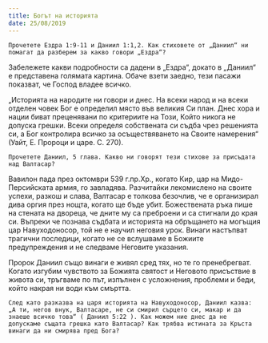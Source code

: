 ```yaml
---
title: Богът на историята
date: 25/08/2019
---
```


`Прочетете Ездра 1:9-11 и Даниил 1:1,2. Как стиховете от „Даниил“ ни помагат да разберем за какво говори „Ездра“?`

Забележете какви подробности са дадени в „Ездра“, докато в „Даниил“ е представена голямата картина. Обаче взети заедно, тези пасажи показват, че Господ владее всичко.

„Историята на народите ни говори и днес. На всеки народ и на всеки отделен човек Бог е определил място във великия Си план. Днес хора и нации биват преценявани по критериите на Този, Който никога не допуска грешки. Всеки определя собствената си съдба чрез решенията си, а Бог контролира всичко за осъществяването на Своите намерения“ (Уайт, Е. Пророци и царе. С. 270).

`Прочетете Даниил, 5 глава. Какво ни говорят тези стихове за присъдата над Валтасар?`

Вавилон пада през октомври 539 г.пр.Хр., когато Кир, цар на Мидо-Персийската армия, го завладява. Разчитайки лекомислено на своите успехи, разкош и слава, Валтасар е толкова безочлив, че е организирал дива оргия през нощта, когато ще бъде убит. Божествената ръка пише на стената на двореца, че дните му са преброени и са стигнали до края си. Въпреки че познава съдбата и историята на обръщането на могъщия цар Навуходоносор, той не е научил неговия урок. Винаги настъпват трагични последици, когато не се вслушваме в Божиите предупреждения и не следваме Неговите указания.

Пророк Даниил също винаги е живял сред тях, но те го пренебрегват. Когато изгубим чувството за Божията святост и Неговото присъствие в живота си, тръгваме по път, изпълнен с усложнения, проблеми и беди, който накрая ни води към смъртта.

`След като разказва на царя историята на Навуходоносор, Даниил казва: „А ти, негов внук, Валтасаре, не си смирил сърцето си, макар и да знаеше всичко това“ ( Даниил 5:22 ). Как можем ние днес да не допускаме същата грешка като Валтасар? Как трябва истината за Кръста винаги да ни смирява пред Бога?`